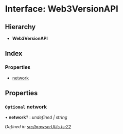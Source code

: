 # Interface: Web3VersionAPI

## Hierarchy

* **Web3VersionAPI**

## Index

### Properties

* [network](_browserutils_.web3versionapi.md#optional-network)

## Properties

### `Optional` network

• **network**? : *undefined | string*

*Defined in [src/browserUtils.ts:22](https://github.com/PolymathNetwork/polymath-sdk/blob/fb8c7c9/src/browserUtils.ts#L22)*
